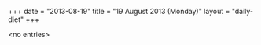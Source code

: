 +++
date = "2013-08-19"
title = "19 August 2013 (Monday)"
layout = "daily-diet"
+++


\<no entries\>

